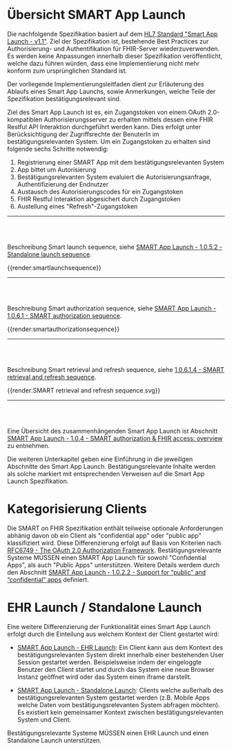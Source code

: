 # Übersicht SMART App Launch

Die nachfolgende Spezifikation basiert auf dem [HL7 Standard "Smart App Launch - v1.1"](http://build.fhir.org/ig/HL7/smart-app-launch/index.html). Ziel der Spezifikation ist, bestehende Best Practices zur Authorisierung- und Authentifikation für FHIR-Server wiederzuverwenden. Es werden keine Anpassungen innerhalb dieser Spezifikation veröffentlicht, welche dazu führen würden, dass eine Implementierung nicht mehr konform zum ursprünglichen Standard ist.

Der vorliegende Implementierungsleitfaden dient zur Erläuterung des Ablaufs eines Smart App Launchs, sowie Anmerkungen, welche Teile der Spezifikation bestätigungsrelevant sind.

Ziel des Smart App Launch ist es, ein Zugangstoken von einem OAuth 2.0-kompatiblen Authorisierungsserver zu erhalten mittels dessen eine FHIR Restful API Interaktion durchgeführt werden kann. Dies erfolgt unter Berücksichtigung der Zugriffsrechte der BenuterIn im bestätigungsrelevanten System. Um ein Zugangstoken zu erhalten sind folgende sechs Schritte notwendig:

1. Registrierung einer SMART App mit dem bestätigungsrelevanten System
1. App bittet um Autorisierung
1. Bestätigungsrelevanten System evaluiert die Autorisierungsanfrage, Authentifizierung der Endnutzer
1. Austausch des Autorisierungscodes für ein Zugangstoken
1. FHIR Restful Interaktion abgesichert durch Zugangstoken
1. Austellung eines "Refresh"-Zugangstoken

-------

<br><br>

Beschreibung Smart launch sequence, siehe [SMART App Launch - 1.0.5.2 - Standalone launch sequence](http://build.fhir.org/ig/HL7/smart-app-launch/index.html#standalone-launch-sequence).

{{render:smartlaunchsequence}}

-------

<br><br>

Beschreibung Smart authorization sequence, siehe [SMART App Launch - 1.0.6.1 - SMART authorization sequence](http://build.fhir.org/ig/HL7/smart-app-launch/index.html#standalone-launch-sequence).

{{render:smartauthorizationsequence}}

-------

<br><br>

Beschreibung Smart retrieval and refresh sequence, siehe [1.0.6.1.4 - SMART retrieval and refresh sequence](http://build.fhir.org/ig/HL7/smart-app-launch/index.html#standalone-launch-sequence).


{{render:SMART retrieval and refresh sequence.svg}}

-------

<br><br>

Eine Übersicht des zusammenhängenden Smart App Launch ist Abschnitt [SMART App Launch - 1.0.4 - SMART authorization & FHIR access: overview](http://build.fhir.org/ig/HL7/smart-app-launch/index.html#smart-authorization--fhir-access-overview) zu entnehmen.

Die weiteren Unterkapitel geben eine Einführung in die jeweiligen Abschnitte des Smart App Launch. Bestätigungsrelevante Inhalte werden als solche markiert mit entsprechenden Verweisen auf die Smart App Launch Spezifikation.

# Kategorisierung Clients

Die SMART on FHIR Spezifikation enthält teilweise optionale Anforderungen abhänig davon ob ein Client als "confidential app" oder "public app" klassifiziert wird. Diese Differenzierung erfolgt auf Basis von Kriterien nach [RFC6749 - The OAuth 2.0 Authorization Framework](https://datatracker.ietf.org/doc/html/rfc6749#section-2.1). Bestätigungsrelevante Systeme MÜSSEN einen SMART App Launch für sowohl "Confidential Apps", als auch "Public Apps" unterstützen. Weitere Details werdem durch den Abschnitt [SMART App Launch - 1.0.2.2 - Support for “public” and “confidential” apps](http://build.fhir.org/ig/HL7/smart-app-launch/index.html#support-for-public-and-confidential-apps) definiert.

# EHR Launch / Standalone Launch

Eine weitere Differenzierung der Funktionalität eines Smart App Launch erfolgt durch die Einteilung aus welchem Kontext der Client gestartet wird:

- [SMART App Launch - EHR Launch](http://build.fhir.org/ig/HL7/smart-app-launch/index.html#ehr-launch-sequence):
Ein Client kann aus dem Kontext des bestätigungsrelevanten System direkt innerhalb einer bestehenden User Session gestartet werden. Beispielsweise indem der eingeloggte Benutzer den Client startet und durch das System eine neue Browser Instanz geöffnet wird oder das System einen iframe darstellt.

- [SMART App Launch - Standalone Launch](http://build.fhir.org/ig/HL7/smart-app-launch/index.html#standalone-launch-sequence):
Clients welche außerhalb des bestätigungsrelevanten System gestartet werden (z.B. Mobile Apps welche Daten vom bestätigungsrelevanten System abfragen möchten). Es existiert kein gemeinsamer Kontext zwischen bestätigungsrelevanten System und Client.

Bestätigungsrelevante Systeme MÜSSEN einen EHR Launch und einen Standalone Launch unterstützen.
